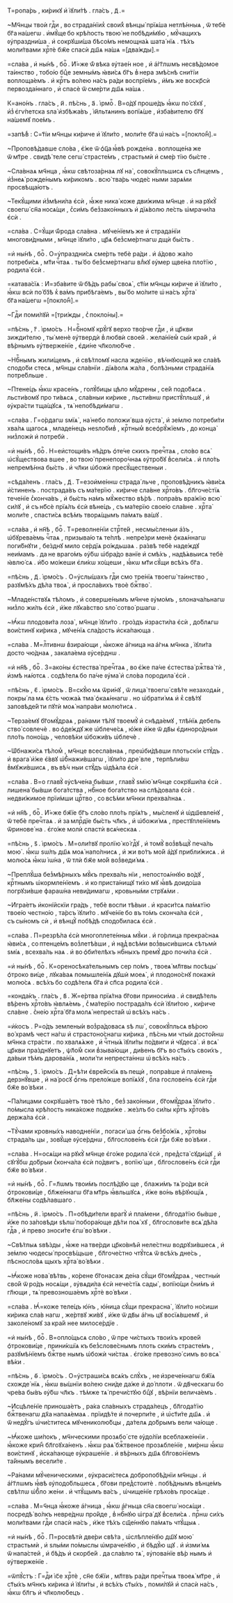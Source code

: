 Т=ропа́рь , ки́рикꙋ и҆ і҆ꙋли́тѣ . гла́съ , д҃ .=

~Мч҃нцы твоѝ гдⷭ҇и , во страда́нїих̾ свои́х̾ вѣнцы̀ прїѧ́ша нетлѣ́нныѧ , ѿ тебѐ бг҃а на́шегѡ . и҆мꙋ́ще бо крѣ́пость твою̀ не побѣди́мꙋю , мꙋ́чащихъ ᲂу҆праздни́ша . и҆ сокрꙋши́ша бѣсо́мъ немощна́ѧ шата́ нїѧ . тѣ́хъ моли́твами хрⷭ҇тѐ бж҃е спасѝ дш҃ѧ на́шѧ =[два́жды].=

=сла́ва , и҆ ны́нѣ , боⷢ҇ . И҆́=же ѿ́ вѣка ᲂу҆тае́н ное , и҆ а҆́гг҃лѡмъ несвѣ́домое та́инство , тобо́ю бцⷣе земны́мъ ꙗ҆ви́сѧ бг҃ъ в̾ нера змѣ́снѣ сни́тїи воплоща́емъ . и҆ крⷭ҇тъ во́лею на́съ ра́ди воспрїе́мъ , и҆́мъ же воскр҃сѝ первозда́ннаго , и҆ спасѐ ѿ сме́рти дш҃ѧ на́шѧ .

К=ано́нъ . гла́съ , и҃ . пѣ́снь , а҃ . і҆рмоⷭ҇ . В=о́дꙋ проше́дъ ꙗ҆́кѡ по́ сꙋхꙋ , и҆з̾ є҆гѵ́петска ѕла̀ и҆збѣжа́въ , і҆и҃льтѧнинъ вопїѧ́ше , и҆зба́вителю бг҃ꙋ на́шемꙋ пое́мъ .

=запѣ́в̾ : С=т҃і́и мч҃нцы ки́риче и҆ і҆ꙋли́то , моли́те бг҃а ѡ҆ на́съ =[покло́н̾].=

~Проповѣ́давше сло́ва , є҆́же ѿ ѻ҆ц҃а ꙗ҆́вѣ рожде́на . воплоще́на же ѿ мт҃ре . свидѣ́ теле сегѡ̀ страсте́мъ , страстьмѝ и҆ сме́р тїю бы́сте .

~Сла́внаѧ мч҃нца , ꙗ҆́кѡ свѣтоза́рнаѧ лꙋ на̀ , совокꙋ́пльшисѧ съ сл҃нцемъ , и҆з̾неѧ̀ рожде́нымъ ки́рикомъ . всю̀ тва́рь чюде́с ными зарѧ́ми просвѣща́ютъ .

~Текꙋ́щими и҆з̾мѣни́ла є҆сѝ , ꙗ҆́же ника́ коже дви́жима мч҃нце . и҆ на рꙋкꙋ̀ своегѡ̀ сн҃а носѧ́щи , с̾си́мъ без̾зако́нныхъ и҆ дїѧ́волю ле́сть ѡ҆мрачи́ла є҆сѝ .

=сла́ва . С=ꙋ́щи ѿ́рода сла́вна . мꙋче́нїемъ же и҆ страда́нїи многови́дными , мч҃нце і҆ꙋли́то , цр҃ѧ без̾сме́ртнагѡ дщѝ бы́сть .

=и҆ ны́нѣ , боⷢ҇ . О=у҆праздни́сѧ сме́рть тебѐ ра́ди . и҆ а҆́дово жа́ло потреби́сѧ , мт҃и чⷭ҇таѧ . ты́ бо без̾сме́ртнагѡ влⷣкꙋ ᲂу҆мер щве́на пло́тїю , родила̀ є҆сѝ .

=катава́сїѧ : И҆=зба́вите ѿ бѣ́дъ рабы̀ своѧ̀ , ст҃і́и мч҃нцы ки́риче и҆ і҆ꙋли́то , ꙗ҆́кѡ всѝ по́ бз҃ѣ к̾ ва́мъ прибѣга́емъ , вы́ бо мо́лите ѡ҆ на́съ хрⷭ҇та̀ бг҃а на́шегѡ =[покло́н̾].=

~Гдⷭ҇и поми́лꙋй =[три́жды , с̾ покло́ны].=

=пѣ́снь , г҃ . і҆рмо́съ . Н=бⷭ҇номꙋ крꙋ́гꙋ верхо тво́рче гдⷭ҇и , и҆ цр҃кви зижди́телю , ты̀ менѐ ᲂу҆твердѝ в̾ любвѝ свое́й . жела́нїем̾ сы́и кра́й , и҆ вѣ́рнымъ ᲂу҆тверже́нїе , є҆ди́не чл҃колю́бче .

~Нбⷭ҇нымъ жили́щемъ , и҆ свѣ́тломꙋ насла жде́нїю , вѣ́чнꙋющей же сла́вѣ сподо́би стесѧ , мч҃нцы сла́внїи . дїѧ́волѧ жа́ла , болѣ́зньми страда́нїѧ потре́бльше .

~Птене́цъ ꙗ҆́кѡ красе́нъ , голꙋ́бицы цѣло мꙋ́дрены , се́й подо́бѧсѧ . льсти́вомꙋ про ти́вѧсѧ , сла́вныи ки́рике , льсти́внѡ пристꙋ́пльшꙋ , и҆ ᲂу҆кра́сти тща́щꙋсѧ , тѧ̀ непобѣди́магѡ .

=сла́ва . Г=о́рдагѡ ѕмїѧ̀ , на́ небо положи́ вша ᲂу҆ста̀ , и҆ зе́млю потреби́ти хва́лѧ щагосѧ , младе́нецъ неѕло́бив̾ , крⷭ҇тным̾ всеѻ҆рꙋ́жїемъ , до конца̀ низ̾ложѝ и҆ потребѝ .

=и҆ ны́нѣ , боⷢ҇ . Н=еи҆стощи́въ нѣ́дръ ѻ҆те́че скихъ пречⷭ҇таѧ , сло́во всѧ̀ ѡ҆сꙋ́ществова вшее , во твою̀ пренепоро́чнаѧ ᲂу҆тро́бꙋ в̾сели́сѧ . и҆ пло́ть непремѣ́нна бы́сть . и҆ чл҃ки ѡ҆божѝ пресꙋ́щественыи .

=сѣда́ленъ . гла́съ , д҃ . Т=езои҆ме́ннѡ страда́ льче , проповѣ́дникъ ꙗ҆ви́сѧ и҆́стиненъ . пострада́въ съ ма́терїю . ки́риче сла́вне хрⷭ҇то́въ . бл҃гоче́стїѧ тече́нїе с̾конча́въ , и҆ бы́сть на́мъ мꙋ́жество вѣ́рѣ . попра́въ вра́жїю всю̀ си́лꙋ , и҆ съ нб҃сѐ прїѧ́лъ є҆сѝ вѣне́цъ , съ ма́терїю свое́ю сла́вне . хрⷭ҇та̀ моли́те , спасти́сѧ всѣ́мъ творѧ́щымъ па́мѧть ва́шꙋ .

=сла́ва , и҆ нн҃ѣ , боⷢ҇ . Т=револне́нїи стрⷭ҇те́й , несмы́сленыи а҆́зъ , ѡ҆бꙋрева́емь чⷭ҇таѧ , призыва́ю тѧ те́плѣ . непре́зри менѐ ѻ҆каѧ́ннагѡ поги́бнꙋти , бе́зднꙋ мило се́рдїѧ ро́ждьшаѧ . ра́звѣ тебѐ наде́ждꙋ неи́мамъ . да не враго́мъ ᲂу҆́бѡ ѡ҆бра́до ванїе и҆ смѣ́хъ , надѣ́ѧвыисѧ тебѐ ꙗ҆влю́ сѧ . и҆́бо мо́жеши є҆ли́кѡ хо́щеши , ꙗ҆́кѡ мт҃и сꙋ́щи всѣ́хъ бг҃а .

=пѣ́снь , д҃ . і҆рмо́съ . О=у҆слы́шахъ гдⷭ҇и смо тре́нїѧ твоегѡ̀ та́инство , разꙋмѣ́хъ дѣ́ла твоѧ̀ , и҆ просла́вихъ твоѐ бжⷭ҇тво̀ .

~Младе́нствꙋѧ тѣ́ломъ , и҆ соверше́нымъ мч҃нче ᲂу҆мо́мъ , ѕлонача́льнагѡ низ̾ло жи́лъ є҆сѝ , и҆́же лꙋка́вство ѕло̀ сотво́ ршагѡ .

~Ꙗ҆́кѡ плодови́та лоза̀ , мч҃нце і҆ꙋли́то . гро́здъ и҆зрасти́ла є҆сѝ , до́блѧгѡ вои́стинꙋ ки́рика , мꙋче́нїѧ сла́дость и҆ска́пающа .

=сла́ва . М=лⷭ҇тивнѡ в̾зира́ющи , ꙗ҆́коже а҆́гница на а҆́гнѧ мч҃нка , і҆ꙋли́та досто чю́днаѧ , закала́ема ᲂу҆се́рднѡ .

=и҆ нн҃ѣ , боⷢ҇ . З=ако́ны є҆стества̀ пречⷭ҇таѧ , во є҆́же па́че є҆стества̀ ржⷭ҇тва̀ тѝ , и҆змѣ нѧ́ютсѧ . содѣ́телѧ бо па́че ᲂу҆ма̀ и҆ сло́ва породила̀ є҆сѝ .

=пѣ́снь , є҃ . і҆рмо́съ . В=скꙋ́ю мѧ ѿри́нꙋ , ѿ лица̀ твоегѡ̀ свѣ́те незаходѧ́и , покры́ ла мѧ є҆́сть чюжа́ѧ тма̀ ѻ҆каѧ́ннагѡ . но ѡ҆брати́ мѧ и҆ к̾ свѣ́тꙋ заповѣде́й ти пꙋтѝ моѧ̀ напра́ви молю́тисѧ .

~Терза́емꙋ бг҃омꙋ́драѧ , ра́нами тѣ́лꙋ твоемꙋ̀ и҆ снѣда́емꙋ , тлѣ́нїѧ дебель ство̀ совлечѐ . во ѻ҆де́ждꙋ же ѡ҆блече́сѧ , ю҆́же и҆́же ѿ дв҃ы є҆диноро́дныи пло́ть поно́щь , человѣ́ки ѡ҆божи́въ ѡ҆блечѐ .

~Ѡ҆бнажи́сѧ тѣ́лом̾ , мч҃нце всесла́внаѧ , преѡ҆би́дѣвши плотьскі́и стꙋ́дъ . и҆ врага̀ и҆́же є҆́ввꙋ ѡ҆б̾нажи́вшагѡ , і҆ꙋли́то дре́ вле , терпѣли́вѡ в̾мꙋжи́вшисѧ , въ вѣ́ч ныи стꙋ́дъ ѡ҆дѣ́ѧла є҆сѝ .

=сла́ва . В=о главꙋ̀ ᲂу҆сѣче́на бы́вши , главꙋ̀ ѕмїю̀ мч҃нце сокрꙋши́ла є҆сѝ . лишена̀ бы́вши бога́тства , нбⷭ҇ное бога́тство на слѣ́довала є҆сѝ . недви́жимое прїи́мши црⷭ҇тво , со всѣ́ми мч҃нки прехва́лнаѧ .

=и҆ нн҃ѣ , боⷢ҇ . И҆́=же бж҃їе бг҃ъ сло́во пло́ть прїѧ́тъ , мы́сленꙋ и҆ ѡ҆дш҃евле́нꙋ , ѿ тебѐ пречⷭ҇таѧ . и҆ за млрⷭ҇дїе бы́сть чл҃къ , и҆ ѡ҆божи́ мѧ , престꙋпле́нїемъ ѿринове́ на . є҆го́же молѝ спастѝ всѧ́ческаѧ .

=пѣ́снь , ѕ҃ . і҆рмо́съ . М=оли́твꙋ пролїю̀ ко́ гдⷭ҇ꙋ , и҆ томꙋ̀ воз̾вѣщꙋ̀ печа́ль мою̀ . ꙗ҆́кѡ ѕѡ́лъ дш҃ѧ моѧ̀ напо́лнисѧ , и҆ жи во́тъ мо́й а҆́дꙋ прибли́жисѧ . и҆ молю́сѧ ꙗ҆́кѡ і҆ѡ́на , ѿ тлѝ бж҃е мо́й воз̾веди́ мѧ .

~Преплꙋ́ша без̾мѣ́рныхъ мꙋ́къ прехва́ль нїи , непостоѧ́ннꙋю во́дꙋ , крⷭ҇тнымъ ѡ҆кормле́нїемъ . и҆ ко приста́нищꙋ ти́хо мꙋ ꙗ҆́вѣ доидо́ша погрꙋзи́вше фараѡ́на неви́димагѡ , кровьны́ми стрꙋѧ́ми .

~И҆гра́етъ и҆коні́йскїи гра́дъ , тебѐ воспи тѣ́выи . и҆ краси́тсѧ па́мѧтїю твое́ю честно́ю , та́рсъ і҆ꙋли́то . мꙋче́нїе бо въ то́мъ сконча́ла є҆сѝ , съ сы́номъ сѝ , и҆ вѣнцꙋ̀ побѣ́дѣ сподо́биласѧ є҆сѝ .

=сла́ва . П=резрѣ́ла є҆сѝ многоплете́нныѧ мꙋ́ки . и҆ го́рлица прекра́снаѧ ꙗ҆ви́сѧ , со птенце́мъ воз̾летѣ́вши , и҆ над̾ всѣ́ми воз̾выси́вшисѧ сѣтьмѝ ѕмі́ѧ , всехва́ль наѧ . и҆ во ѻ҆би́телѣхъ нбⷭ҇ныхъ премꙋ́ дро почи́ла є҆сѝ .

=и҆ ны́нѣ , боⷢ҇ . К=ореносѣка́тельнымъ сер по́мъ , твоеѧ̀ мл҃твы посѣцы̀ ѻ҆троко ви́це , лꙋка́ваѧ помышле́нїѧ дꙋшѝ моеѧ̀ , и҆ плодоно́снꙋ покажѝ молю́сѧ . всѣ́хъ бо содѣ́телѧ бг҃а и҆ сп҃са родила̀ є҆сѝ .

=конда́къ . гла́съ , в҃ . Ж=е́ртва прїѧ́тна бг҃ови приноси́ма . и҆ свидѣ́тель вѣ́ренъ хрⷭ҇то́въ ꙗ҆влѧ́емь , с̾ ма́терїю пострада́лъ є҆сѝ і҆ꙋли́тою , ки́риче сла́вне . с̾не́ю хрⷭ҇та̀ бг҃а молѧ̀ непреста́й ѡ҆ всѣ́хъ на́съ .

=и҆́косъ . Р=о́дъ землены́и воз̾ра́довасѧ ѕѣ лѡ̀ , совокꙋ́пльсѧ вѣ́рою во́ храмѣ чест на́гѡ и҆ страстоно́снагѡ ки́рика , пѣ́снь ми чты́и досто́йнѡ мч҃нка стра́сти . по хвалѧ́ѧже , и҆ чⷭ҇тны́ѧ і҆ꙋли́ты по́двиги и҆ чꙋдеса̀ . и҆ всѧ̀ цр҃кви пра́зднꙋетъ , ѱл҃о́м̾ ски в̾зыва́ющи , ди́венъ бг҃ъ во ст҃ы́хъ свои́хъ , да́выи тѣ́мъ дарова́нїѧ , моли́ ти непреста́ннѡ ѡ҆ всѣ́хъ на́съ .

=пѣ́снь , з҃ . і҆рмо́съ . Д=ѣ́ти є҆вре́йскїѧ въ пещѝ , попра́вше и҆ пла́мень дерзнꙋ́вше , и҆ на́ росꙋ ѻ҆́гнь прело́жше вопїѧ́хꙋ , бла гослове́нъ є҆сѝ гдⷭ҇и бж҃е во́ вѣки .

~Па́лицами сокрꙋша́етъ твоѐ тѣ́ло , без̾ зако́нныи , бг҃омꙋ́драѧ і҆ꙋли́то . по́мысла крѣ́пость ника́коже подви́же . же́злъ бо си́лы крⷭ҇тъ хрⷭ҇то́въ держа́ла є҆сѝ .

~Тꙋ́чами кровны́хъ наводне́нїи , погаси́ ша ѻ҆́гнь без̾бо́жїѧ , хрⷭ҇то́вы страда́ль цы , зовꙋ́ще ᲂу҆се́рднѡ , бл҃гослове́нъ є҆сѝ гдⷭ҇и бж҃е во́ вѣки .

=сла́ва . Н=осѧ́щи на рꙋкꙋ̀ мч҃нце є҆го́же родила̀ є҆сѝ , пред̾ста̀ сꙋди́щꙋ , и҆ сꙋгꙋ́бѡ до́брыи с̾конча́ла є҆сѝ по́двигъ , вопїю́ щи , бл҃гослове́нъ є҆сѝ гдⷭ҇и бж҃е во́ вѣки .

=и҆ ны́нѣ , боⷢ҇ . Г=л҃ѡмъ твои́мъ послѣ́дꙋю ще , блажи́мъ тѧ̀ ро́ди всѝ ѻ҆трокови́це , бл҃же́ннагѡ бг҃а мт҃рь ꙗ҆́вльшꙋсѧ , и҆́же во́нь вѣ́рꙋющїѧ , бл҃же́ны содѣ́лавшаго .

=пѣ́снь , и҃ . і҆рмо́съ . П=обѣди́тели врагꙋ̀ и҆ пла́мени , бл҃года́тїю бы́вше , и҆́же по за́повѣди ѕѣлѡ̀ побора́юще дѣ́ти поѧ́ хꙋ , бл҃гослови́те всѧ̀ дѣ́ла гдⷭ҇а , и҆ прево зноси́те є҆гѡ̀ во́ вѣки .

~Свѣ́тлыѧ ѕвѣ́зды , ꙗ҆́же на тве́рди цр҃ко́внѣй неле́стнѡ водрꙋзи́вшесѧ , и҆ зе́млю чюдесы̀ просвѣ́щьше , бл҃гоче́стно чтꙋ́тсѧ ѿ всѣ́хъ дне́сь , пѣсносло́вѧ щыхъ хрⷭ҇та̀ во́ вѣки .

~Ꙗ҆́коже нова̀ вѣ́твь , ко́рене бг҃онасаж де́на сꙋ́щи бг҃омꙋ́драѧ , честны́и сво́й ѿ ро́дъ носѧ́щи , ᲂу҆вѧди́ла є҆сѝ нече́стїѧ сады̀ , вопїю́щи с̾ни́мъ и҆ гл҃ющи , тѧ̀ превозноша́емъ хрⷭ҇тѐ во́ вѣки .

=сла́ва . Ꙗ҆́=коже теле́цъ ю҆́нъ , ю҆́ница сꙋ́щи прекрасна̀ , і҆ꙋли́то но́сиши ки́рика сла́в нагѡ , же́ртвꙋ жи́вꙋ , и҆́же ѿ дв҃ы а҆́гнь цꙋ восїѧ́вшемꙋ , и҆ заколе́номꙋ за кра́й нее милосе́рдїе .

=и҆ ны́нѣ , боⷢ҇ . В=опло́щьсѧ сло́во , ѿ пре чи́стыхъ твои́хъ крове́й ѻ҆трокови́це , прини́кшїѧ къ без̾слове́снымъ плоть ски́мъ страсте́мъ , разꙋмѣ́нїемъ бжⷭ҇тве нымъ ѡ҆божѝ чи́стаѧ . є҆го́же превозно́ симъ во всѧ̀ вѣ́ки .

=пѣ́снь , ѳ҃ . і҆рмо́съ . О=у҆страши́сѧ всѧ́къ слꙋ́хъ , не и҆зрече́ннагѡ бж҃їѧ схожде́ нїѧ , ꙗ҆́кѡ вы́шнїи во́лею сни́де да́же и҆ до́ плоти . ѿ дв҃ческагѡ бо чре́ва бы́въ ᲂу҆́бѡ чл҃къ . тѣ́мже тѧ̀ пречи́стꙋю бцⷣꙋ , вѣ́рнїи велича́емъ .

~И҆сцѣле́нїе приноша́етъ , ра́ка сла́вныхъ страда́лецъ , бл҃года́тїю бжⷭ҇твенагѡ дх҃а напаѧ́емаѧ . прїидѣ́те и҆ почерпи́те , и҆ ѡ҆ст҃и́те дш҃ѧ . и҆ ѿ недꙋ́гъ ѡ҆чи́ститесѧ мꙋчениколю́бцы , да́телѧ до́брымъ вели ча́юще .

~Ꙗ҆́коже ши́покъ , мч҃нческими прозѧбо́ сте ᲂу҆до́лїи всеблаже́ннїи . ꙗ҆́коже кри́н̾ бл҃гоꙋха́ненъ . ꙗ҆́кѡ раѧ̀ бжⷭ҇твеное прозѧбле́нїе , ми́рнѡ ꙗ҆́кѡ вои́стинꙋ , и҆ска́пающе ᲂу҆краше́нїе . и҆ вѣ́рныхъ дш҃ѧ бл҃гово́нїемъ та́йнымъ весели́те .

~Ра́нами мꙋ́ченическими , ᲂу҆краси́стесѧ добропобѣ́днїи мч҃нцы . и҆ а҆́гг҃лѡмъ ꙗ҆́вѣ ᲂу҆подо́бльшесѧ , бг҃ови пред̾стоитѐ . побѣ́днымъ вѣнце́мъ свѣ́тлѡ ѡ҆б̾ло же́ни . и҆ чтꙋ́щымъ ва́съ , ѡ҆чище́нїе грѣхо́въ просѧ́ще .

=сла́ва . М=ч҃нца ꙗ҆́коже а҆́гница , ꙗ҆́кѡ а҆́гньца сн҃а своегѡ̀ носѧ́щи . посредѣ̀ во́лкъ невре́днѡ про́йде , в̾ нбⷭ҇нꙋю ѡ҆гра́ дꙋ в̾сели́сѧ . прⷭ҇нѡ си́хъ моли́твами гдⷭ҇и спасѝ на́съ , и҆́же тѣ́хъ сщ҃е́ннꙋю па́мѧть чтꙋ́щыѧ .

=и҆ ны́нѣ , боⷢ҇ . П=росвѣтѝ две́ри свѣ́та , ѡ҆слѣпле́нꙋю дш҃ꙋ мою̀ страстьмѝ , и҆ ѕлы́ми по́мыслы ѡ҆мраче́нꙋю , и҆ бѣдꙋ́ю щꙋ . и҆ и҆зми́ мѧ ѿ напа́стей , и҆ бѣ́дъ и҆ скорбе́й . да сла́влю тѧ̀ , ᲂу҆пова́нїе вѣ́р нымъ и҆ ᲂу҆тверже́нїе .

=ѿпꙋ́стъ : Г=дⷭ҇и і҆с҃е хрⷭ҇тѐ , сн҃е бж҃їи , мл҃твъ ра́ди пречⷭ҇тыѧ твоеѧ̀ мт҃ре , и҆ ст҃ы́хъ мч҃нкъ ки́рика и҆ і҆ꙋли́ты , и҆ всѣ́хъ ст҃ы́хъ , поми́лꙋй и҆ спасѝ на́съ , ꙗ҆́кѡ бл҃гъ и҆ чл҃колю́бецъ .

